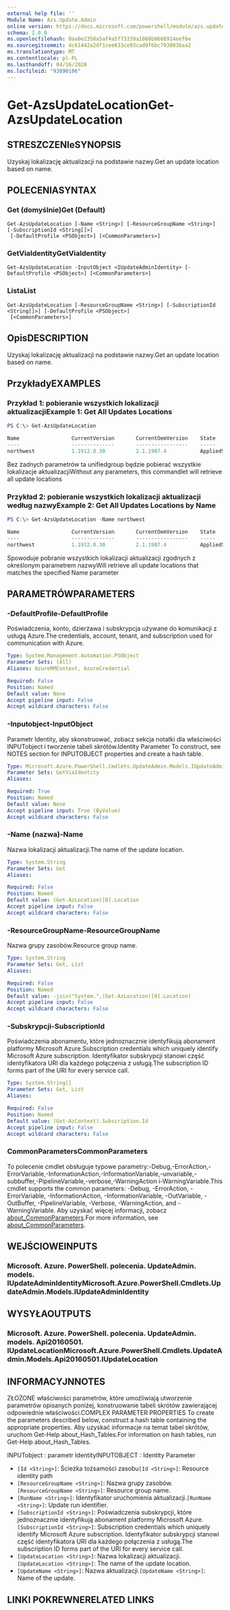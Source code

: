 ```yaml
---
external help file: ''
Module Name: Azs.Update.Admin
online version: https://docs.microsoft.com/powershell/module/azs.update.admin/get-azsupdatelocation
schema: 2.0.0
ms.openlocfilehash: 0aa8e2358a5af4a5f73339a1068b0668914eef6e
ms.sourcegitcommit: 4c61442a2df1cee633ce93cad9f6bc793803baa2
ms.translationtype: MT
ms.contentlocale: pl-PL
ms.lasthandoff: 04/16/2020
ms.locfileid: "93890106"
---
```

# <span data-ttu-id="3df5a-101">Get-AzsUpdateLocation</span><span class="sxs-lookup"><span data-stu-id="3df5a-101">Get-AzsUpdateLocation</span></span>

## <span data-ttu-id="3df5a-102">STRESZCZENIe</span><span class="sxs-lookup"><span data-stu-id="3df5a-102">SYNOPSIS</span></span>
<span data-ttu-id="3df5a-103">Uzyskaj lokalizację aktualizacji na podstawie nazwy.</span><span class="sxs-lookup"><span data-stu-id="3df5a-103">Get an update location based on name.</span></span>

## <span data-ttu-id="3df5a-104">POLECENIA</span><span class="sxs-lookup"><span data-stu-id="3df5a-104">SYNTAX</span></span>

### <span data-ttu-id="3df5a-105">Get (domyślnie)</span><span class="sxs-lookup"><span data-stu-id="3df5a-105">Get (Default)</span></span>
```
Get-AzsUpdateLocation [-Name <String>] [-ResourceGroupName <String>] [-SubscriptionId <String[]>]
 [-DefaultProfile <PSObject>] [<CommonParameters>]
```

### <span data-ttu-id="3df5a-106">GetViaIdentity</span><span class="sxs-lookup"><span data-stu-id="3df5a-106">GetViaIdentity</span></span>
```
Get-AzsUpdateLocation -InputObject <IUpdateAdminIdentity> [-DefaultProfile <PSObject>] [<CommonParameters>]
```

### <span data-ttu-id="3df5a-107">Lista</span><span class="sxs-lookup"><span data-stu-id="3df5a-107">List</span></span>
```
Get-AzsUpdateLocation [-ResourceGroupName <String>] [-SubscriptionId <String[]>] [-DefaultProfile <PSObject>]
 [<CommonParameters>]
```

## <span data-ttu-id="3df5a-108">Opis</span><span class="sxs-lookup"><span data-stu-id="3df5a-108">DESCRIPTION</span></span>
<span data-ttu-id="3df5a-109">Uzyskaj lokalizację aktualizacji na podstawie nazwy.</span><span class="sxs-lookup"><span data-stu-id="3df5a-109">Get an update location based on name.</span></span>

## <span data-ttu-id="3df5a-110">Przykłady</span><span class="sxs-lookup"><span data-stu-id="3df5a-110">EXAMPLES</span></span>

### <span data-ttu-id="3df5a-111">Przykład 1: pobieranie wszystkich lokalizacji aktualizacji</span><span class="sxs-lookup"><span data-stu-id="3df5a-111">Example 1: Get All Updates Locations</span></span>
```powershell
PS C:\> Get-AzsUpdateLocation

Name                 CurrentVersion       CurrentOemVersion    State
----                 --------------       -----------------    -----
northwest            1.1912.0.30          2.1.1907.4           AppliedSuccessfully
```

<span data-ttu-id="3df5a-112">Bez żadnych parametrów ta unifiedgroup będzie pobierać wszystkie lokalizacje aktualizacji</span><span class="sxs-lookup"><span data-stu-id="3df5a-112">Without any parameters, this commandlet will retrieve all update locations</span></span>

### <span data-ttu-id="3df5a-113">Przykład 2: pobieranie wszystkich lokalizacji aktualizacji według nazwy</span><span class="sxs-lookup"><span data-stu-id="3df5a-113">Example 2: Get All Updates Locations by Name</span></span>
```powershell
PS C:\> Get-AzsUpdateLocation -Name northwest

Name                 CurrentVersion       CurrentOemVersion    State
----                 --------------       -----------------    -----
northwest            1.1912.0.30          2.1.1907.4           AppliedSuccessfully
```

<span data-ttu-id="3df5a-114">Spowoduje pobranie wszystkich lokalizacji aktualizacji zgodnych z określonym parametrem nazwy</span><span class="sxs-lookup"><span data-stu-id="3df5a-114">Will retrieve all update locations that matches the specified Name parameter</span></span>

## <span data-ttu-id="3df5a-115">PARAMETRÓW</span><span class="sxs-lookup"><span data-stu-id="3df5a-115">PARAMETERS</span></span>

### <span data-ttu-id="3df5a-116">-DefaultProfile</span><span class="sxs-lookup"><span data-stu-id="3df5a-116">-DefaultProfile</span></span>
<span data-ttu-id="3df5a-117">Poświadczenia, konto, dzierżawa i subskrypcja używane do komunikacji z usługą Azure.</span><span class="sxs-lookup"><span data-stu-id="3df5a-117">The credentials, account, tenant, and subscription used for communication with Azure.</span></span>

```yaml
Type: System.Management.Automation.PSObject
Parameter Sets: (All)
Aliases: AzureRMContext, AzureCredential

Required: False
Position: Named
Default value: None
Accept pipeline input: False
Accept wildcard characters: False

```

### <span data-ttu-id="3df5a-118">-Inputobject</span><span class="sxs-lookup"><span data-stu-id="3df5a-118">-InputObject</span></span>
<span data-ttu-id="3df5a-119">Parametr Identity, aby skonstruować, zobacz sekcja notatki dla właściwości INPUTobject i tworzenie tabeli skrótów.</span><span class="sxs-lookup"><span data-stu-id="3df5a-119">Identity Parameter To construct, see NOTES section for INPUTOBJECT properties and create a hash table.</span></span>

```yaml
Type: Microsoft.Azure.PowerShell.Cmdlets.UpdateAdmin.Models.IUpdateAdminIdentity
Parameter Sets: GetViaIdentity
Aliases:

Required: True
Position: Named
Default value: None
Accept pipeline input: True (ByValue)
Accept wildcard characters: False

```

### <span data-ttu-id="3df5a-120">-Name (nazwa)</span><span class="sxs-lookup"><span data-stu-id="3df5a-120">-Name</span></span>
<span data-ttu-id="3df5a-121">Nazwa lokalizacji aktualizacji.</span><span class="sxs-lookup"><span data-stu-id="3df5a-121">The name of the update location.</span></span>

```yaml
Type: System.String
Parameter Sets: Get
Aliases:

Required: False
Position: Named
Default value: (Get-AzLocation)[0].Location
Accept pipeline input: False
Accept wildcard characters: False

```

### <span data-ttu-id="3df5a-122">-ResourceGroupName</span><span class="sxs-lookup"><span data-stu-id="3df5a-122">-ResourceGroupName</span></span>
<span data-ttu-id="3df5a-123">Nazwa grupy zasobów.</span><span class="sxs-lookup"><span data-stu-id="3df5a-123">Resource group name.</span></span>

```yaml
Type: System.String
Parameter Sets: Get, List
Aliases:

Required: False
Position: Named
Default value: -join("System.",(Get-AzLocation)[0].Location)
Accept pipeline input: False
Accept wildcard characters: False

```

### <span data-ttu-id="3df5a-124">-Subskrypcji</span><span class="sxs-lookup"><span data-stu-id="3df5a-124">-SubscriptionId</span></span>
<span data-ttu-id="3df5a-125">Poświadczenia abonamentu, które jednoznacznie identyfikują abonament platformy Microsoft Azure.</span><span class="sxs-lookup"><span data-stu-id="3df5a-125">Subscription credentials which uniquely identify Microsoft Azure subscription.</span></span>
<span data-ttu-id="3df5a-126">Identyfikator subskrypcji stanowi część identyfikatora URI dla każdego połączenia z usługą.</span><span class="sxs-lookup"><span data-stu-id="3df5a-126">The subscription ID forms part of the URI for every service call.</span></span>

```yaml
Type: System.String[]
Parameter Sets: Get, List
Aliases:

Required: False
Position: Named
Default value: (Get-AzContext).Subscription.Id
Accept pipeline input: False
Accept wildcard characters: False

```

### <span data-ttu-id="3df5a-127">CommonParameters</span><span class="sxs-lookup"><span data-stu-id="3df5a-127">CommonParameters</span></span>
<span data-ttu-id="3df5a-128">To polecenie cmdlet obsługuje typowe parametry:-Debug,-ErrorAction,-ErrorVariable,-InformationAction,-InformationVariable,-unvariable,-subbuffer,-PipelineVariable,-verbose,-WarningAction i-WarningVariable.</span><span class="sxs-lookup"><span data-stu-id="3df5a-128">This cmdlet supports the common parameters: -Debug, -ErrorAction, -ErrorVariable, -InformationAction, -InformationVariable, -OutVariable, -OutBuffer, -PipelineVariable, -Verbose, -WarningAction, and -WarningVariable.</span></span> <span data-ttu-id="3df5a-129">Aby uzyskać więcej informacji, zobacz [about_CommonParameters](http://go.microsoft.com/fwlink/?LinkID=113216).</span><span class="sxs-lookup"><span data-stu-id="3df5a-129">For more information, see [about_CommonParameters](http://go.microsoft.com/fwlink/?LinkID=113216).</span></span>

## <span data-ttu-id="3df5a-130">WEJŚCIOWE</span><span class="sxs-lookup"><span data-stu-id="3df5a-130">INPUTS</span></span>

### <span data-ttu-id="3df5a-131">Microsoft. Azure. PowerShell. polecenia. UpdateAdmin. models. IUpdateAdminIdentity</span><span class="sxs-lookup"><span data-stu-id="3df5a-131">Microsoft.Azure.PowerShell.Cmdlets.UpdateAdmin.Models.IUpdateAdminIdentity</span></span>

## <span data-ttu-id="3df5a-132">WYSYŁA</span><span class="sxs-lookup"><span data-stu-id="3df5a-132">OUTPUTS</span></span>

### <span data-ttu-id="3df5a-133">Microsoft. Azure. PowerShell. polecenia. UpdateAdmin. models. Api20160501. IUpdateLocation</span><span class="sxs-lookup"><span data-stu-id="3df5a-133">Microsoft.Azure.PowerShell.Cmdlets.UpdateAdmin.Models.Api20160501.IUpdateLocation</span></span>



## <span data-ttu-id="3df5a-134">INFORMACYJN</span><span class="sxs-lookup"><span data-stu-id="3df5a-134">NOTES</span></span>

<span data-ttu-id="3df5a-135">ZŁOŻONE właściwości parametrów, które umożliwiają utworzenie parametrów opisanych poniżej, konstruowanie tabeli skrótów zawierającej odpowiednie właściwości.</span><span class="sxs-lookup"><span data-stu-id="3df5a-135">COMPLEX PARAMETER PROPERTIES To create the parameters described below, construct a hash table containing the appropriate properties.</span></span> <span data-ttu-id="3df5a-136">Aby uzyskać informacje na temat tabel skrótów, uruchom Get-Help about_Hash_Tables.</span><span class="sxs-lookup"><span data-stu-id="3df5a-136">For information on hash tables, run Get-Help about_Hash_Tables.</span></span>

<span data-ttu-id="3df5a-137">INPUTobject <IUpdateAdminIdentity> : parametr Identity</span><span class="sxs-lookup"><span data-stu-id="3df5a-137">INPUTOBJECT <IUpdateAdminIdentity>: Identity Parameter</span></span>
  - <span data-ttu-id="3df5a-138">`[Id <String>]`: Ścieżka tożsamości zasobu</span><span class="sxs-lookup"><span data-stu-id="3df5a-138">`[Id <String>]`: Resource identity path</span></span>
  - <span data-ttu-id="3df5a-139">`[ResourceGroupName <String>]`: Nazwa grupy zasobów.</span><span class="sxs-lookup"><span data-stu-id="3df5a-139">`[ResourceGroupName <String>]`: Resource group name.</span></span>
  - <span data-ttu-id="3df5a-140">`[RunName <String>]`: Identyfikator uruchomienia aktualizacji.</span><span class="sxs-lookup"><span data-stu-id="3df5a-140">`[RunName <String>]`: Update run identifier.</span></span>
  - <span data-ttu-id="3df5a-141">`[SubscriptionId <String>]`: Poświadczenia subskrypcji, które jednoznacznie identyfikują abonament platformy Microsoft Azure.</span><span class="sxs-lookup"><span data-stu-id="3df5a-141">`[SubscriptionId <String>]`: Subscription credentials which uniquely identify Microsoft Azure subscription.</span></span>  <span data-ttu-id="3df5a-142">Identyfikator subskrypcji stanowi część identyfikatora URI dla każdego połączenia z usługą.</span><span class="sxs-lookup"><span data-stu-id="3df5a-142">The subscription ID forms part of the URI for every service call.</span></span>
  - <span data-ttu-id="3df5a-143">`[UpdateLocation <String>]`: Nazwa lokalizacji aktualizacji.</span><span class="sxs-lookup"><span data-stu-id="3df5a-143">`[UpdateLocation <String>]`: The name of the update location.</span></span>
  - <span data-ttu-id="3df5a-144">`[UpdateName <String>]`: Nazwa aktualizacji.</span><span class="sxs-lookup"><span data-stu-id="3df5a-144">`[UpdateName <String>]`: Name of the update.</span></span>

## <span data-ttu-id="3df5a-145">LINKI POKREWNE</span><span class="sxs-lookup"><span data-stu-id="3df5a-145">RELATED LINKS</span></span>

